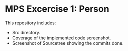 # MPS Excercise 1: Person  
This repository includes:
* Src directory.
* Coverage of the implemented code screenshot.
* Screenshot of Sourcetree showing the commits done.
